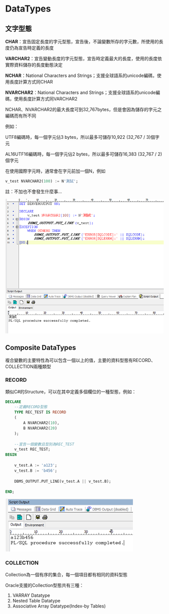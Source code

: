 # DataTypes

## 文字型態

**CHAR**：宣告固定長度的字元型態，宣告後，不論變數所存的字元數，所使用的長度仍為宣告時定義的長度

**VARCHAR2**：宣告變動長度的字元型態，宣告時定義最大的長度，使用的長度依實際資料儲存的長度動態決定

**NCHAR**：National Characters and Strings；支援全球語系的unicode編碼，使用長度計算方式同CHAR

**NVARCHAR2**：National Characters and Strings；支援全球語系的unicode編碼，使用長度計算方式同VARCHAR2

NCHAR、NVARCHAR2的最大長度可到32,767bytes，但是會因為儲存的字元之編碼而有所不同

例如：

UTF8編碼時，每一個字元佔3 bytes，所以最多可儲存10,922 \(32,767 / 3\)個字元

AL16UTF16編碼時，每一個字元佔2 bytes，所以最多可儲存16,383 \(32,767 / 2\)個字元

在使用國際字元時，通常會在字元前加一個N，例如

```sql
v_test NVARCHAR2(100) := N'測試';
```

註：不加也不會發生什麼事…

![](../.gitbook/assets/image%20%28266%29.png)

## Composite DataTypes

複合變數的主要特性為可以包含一個以上的值，主要的資料型態有RECORD、COLLECTION兩種類型

### RECORD

類似C\#的Structure，可以在其中定義多個欄位的一種型態，例如：

```sql
DECLARE
    --定義RECORD型態
    TYPE REC_TEST IS RECORD
    (
        A NVARCHAR2(10),
        B NVARCHAR2(20)
    );
    
    --宣告一個變數且型別為REC_TEST
    v_test REC_TEST;
BEGIN

    v_test.A := 'a123';
    v_test.B := 'b456';
    
    DBMS_OUTPUT.PUT_LINE(v_test.A || v_test.B);

END;
```

![](../.gitbook/assets/image%20%28425%29.png)

### COLLECTION

Collection為一個有序的集合，每一個項目都有相同的資料型態

Oracle支援的Collection型態共有三種：

1. VARRAY Datatype
2. Nested Table Datatype
3. Associative Array Datatype\(Index-by Tables\)

